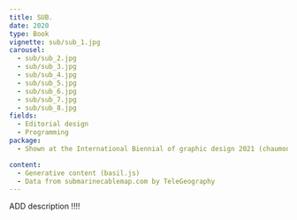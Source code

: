 ```yaml
---
title: SUB.
date: 2020
type: Book
vignette: sub/sub_1.jpg
carousel:
  - sub/sub_2.jpg
  - sub/sub_3.jpg
  - sub/sub_4.jpg
  - sub/sub_5.jpg
  - sub/sub_6.jpg
  - sub/sub_7.jpg
  - sub/sub_8.jpg
fields:
  - Editorial design
  - Programming
package:
  - Shown at the International Biennial of graphic design 2021 (chaumont) student competition

content:
  - Generative content (basil.js)
  - Data from submarinecablemap.com by TeleGeography
---
```

ADD description !!!!
